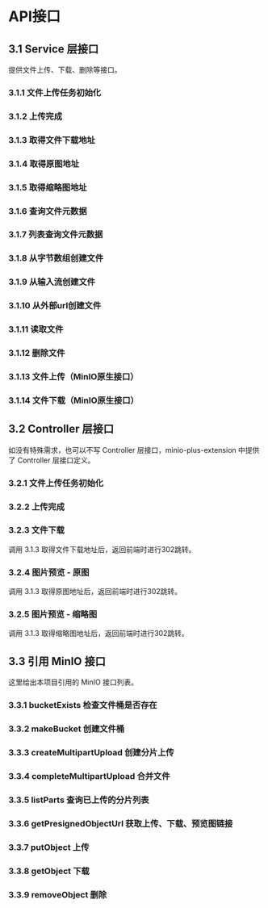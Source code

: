 # API接口

## 3.1 Service 层接口

提供文件上传、下载、删除等接口。

### 3.1.1 文件上传任务初始化

### 3.1.2 上传完成

### 3.1.3 取得文件下载地址

### 3.1.4 取得原图地址

### 3.1.5 取得缩略图地址

### 3.1.6 查询文件元数据

### 3.1.7 列表查询文件元数据

### 3.1.8 从字节数组创建文件

### 3.1.9 从输入流创建文件

### 3.1.10 从外部url创建文件

### 3.1.11 读取文件

### 3.1.12 删除文件

### 3.1.13 文件上传（MinIO原生接口）

### 3.1.14 文件下载（MinIO原生接口）

## 3.2 Controller 层接口

如没有特殊需求，也可以不写 Controller 层接口，minio-plus-extension 中提供了 Controller 层接口定义。

### 3.2.1 文件上传任务初始化

### 3.2.2 上传完成

### 3.2.3 文件下载

调用 3.1.3 取得文件下载地址后，返回前端时进行302跳转。

### 3.2.4 图片预览 - 原图

调用 3.1.3 取得原图地址后，返回前端时进行302跳转。

### 3.2.5 图片预览 - 缩略图

调用 3.1.3 取得缩略图地址后，返回前端时进行302跳转。

## 3.3 引用 MinIO 接口

这里给出本项目引用的 MinIO 接口列表。

### 3.3.1 bucketExists 检查文件桶是否存在

### 3.3.2 makeBucket 创建文件桶

### 3.3.3 createMultipartUpload 创建分片上传

### 3.3.4 completeMultipartUpload 合并文件

### 3.3.5 listParts 查询已上传的分片列表

### 3.3.6 getPresignedObjectUrl 获取上传、下载、预览图链接

### 3.3.7 putObject 上传

### 3.3.8 getObject 下载

### 3.3.9 removeObject 删除